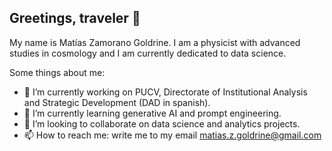 ## Greetings, traveler 👋

My name is Matías Zamorano Goldrine. I am a physicist with advanced studies in cosmology and I am currently dedicated to data science.

Some things about me:

- 🔭 I’m currently working on PUCV, Directorate of Institutional Analysis and Strategic Development (DAD in spanish).
- 🌱 I’m currently learning generative AI and prompt engineering.
- 👯 I’m looking to collaborate on data science and analytics projects.
- 📫 How to reach me: write me to my email matias.z.goldrine@gmail.com
